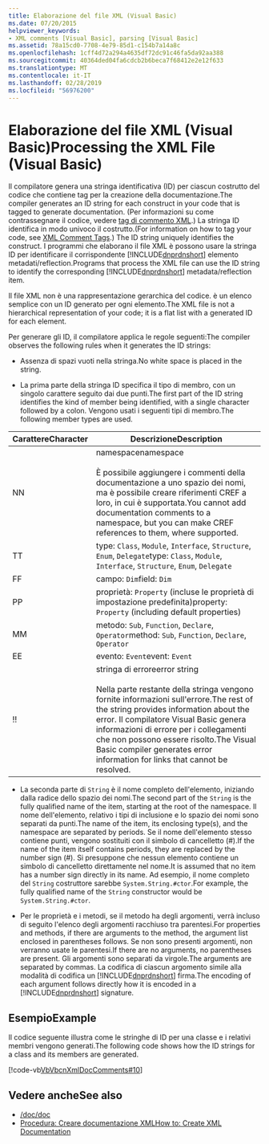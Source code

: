 ```yaml
---
title: Elaborazione del file XML (Visual Basic)
ms.date: 07/20/2015
helpviewer_keywords:
- XML comments [Visual Basic], parsing [Visual Basic]
ms.assetid: 78a15cd0-7708-4e79-85d1-c154b7a14a8c
ms.openlocfilehash: 1cff4d72a294a4635df72dc91c46fa5da92aa388
ms.sourcegitcommit: 40364ded04fa6cdcb2b6beca7f68412e2e12f633
ms.translationtype: MT
ms.contentlocale: it-IT
ms.lasthandoff: 02/28/2019
ms.locfileid: "56976200"
---
```

# <a name="processing-the-xml-file-visual-basic"></a><span data-ttu-id="3a369-102">Elaborazione del file XML (Visual Basic)</span><span class="sxs-lookup"><span data-stu-id="3a369-102">Processing the XML File (Visual Basic)</span></span>
<span data-ttu-id="3a369-103">Il compilatore genera una stringa identificativa (ID) per ciascun costrutto del codice che contiene tag per la creazione della documentazione.</span><span class="sxs-lookup"><span data-stu-id="3a369-103">The compiler generates an ID string for each construct in your code that is tagged to generate documentation.</span></span> <span data-ttu-id="3a369-104">(Per informazioni su come contrassegnare il codice, vedere [tag di commento XML](../../../visual-basic/language-reference/xmldoc/index.md).) La stringa ID identifica in modo univoco il costrutto.</span><span class="sxs-lookup"><span data-stu-id="3a369-104">(For information on how to tag your code, see [XML Comment Tags](../../../visual-basic/language-reference/xmldoc/index.md).) The ID string uniquely identifies the construct.</span></span> <span data-ttu-id="3a369-105">I programmi che elaborano il file XML è possono usare la stringa ID per identificare il corrispondente [!INCLUDE[dnprdnshort](~/includes/dnprdnshort-md.md)] elemento metadati/reflection.</span><span class="sxs-lookup"><span data-stu-id="3a369-105">Programs that process the XML file can use the ID string to identify the corresponding [!INCLUDE[dnprdnshort](~/includes/dnprdnshort-md.md)] metadata/reflection item.</span></span>  
  
 <span data-ttu-id="3a369-106">Il file XML non è una rappresentazione gerarchica del codice. è un elenco semplice con un ID generato per ogni elemento.</span><span class="sxs-lookup"><span data-stu-id="3a369-106">The XML file is not a hierarchical representation of your code; it is a flat list with a generated ID for each element.</span></span>  
  
 <span data-ttu-id="3a369-107">Per generare gli ID, il compilatore applica le regole seguenti:</span><span class="sxs-lookup"><span data-stu-id="3a369-107">The compiler observes the following rules when it generates the ID strings:</span></span>  
  
-   <span data-ttu-id="3a369-108">Assenza di spazi vuoti nella stringa.</span><span class="sxs-lookup"><span data-stu-id="3a369-108">No white space is placed in the string.</span></span>  
  
-   <span data-ttu-id="3a369-109">La prima parte della stringa ID specifica il tipo di membro, con un singolo carattere seguito dai due punti.</span><span class="sxs-lookup"><span data-stu-id="3a369-109">The first part of the ID string identifies the kind of member being identified, with a single character followed by a colon.</span></span> <span data-ttu-id="3a369-110">Vengono usati i seguenti tipi di membro.</span><span class="sxs-lookup"><span data-stu-id="3a369-110">The following member types are used.</span></span>  
  
|<span data-ttu-id="3a369-111">Carattere</span><span class="sxs-lookup"><span data-stu-id="3a369-111">Character</span></span>|<span data-ttu-id="3a369-112">Descrizione</span><span class="sxs-lookup"><span data-stu-id="3a369-112">Description</span></span>|  
|---|---|  
|<span data-ttu-id="3a369-113">N</span><span class="sxs-lookup"><span data-stu-id="3a369-113">N</span></span>|<span data-ttu-id="3a369-114">namespace</span><span class="sxs-lookup"><span data-stu-id="3a369-114">namespace</span></span><br /><br /> <span data-ttu-id="3a369-115">È possibile aggiungere i commenti della documentazione a uno spazio dei nomi, ma è possibile creare riferimenti CREF a loro, in cui è supportata.</span><span class="sxs-lookup"><span data-stu-id="3a369-115">You cannot add documentation comments to a namespace, but you can make CREF references to them, where supported.</span></span>|  
|<span data-ttu-id="3a369-116">T</span><span class="sxs-lookup"><span data-stu-id="3a369-116">T</span></span>|<span data-ttu-id="3a369-117">type: `Class`, `Module`, `Interface`, `Structure`, `Enum`, `Delegate`</span><span class="sxs-lookup"><span data-stu-id="3a369-117">type: `Class`, `Module`, `Interface`, `Structure`, `Enum`, `Delegate`</span></span>|  
|<span data-ttu-id="3a369-118">F</span><span class="sxs-lookup"><span data-stu-id="3a369-118">F</span></span>|<span data-ttu-id="3a369-119">campo: `Dim`</span><span class="sxs-lookup"><span data-stu-id="3a369-119">field: `Dim`</span></span>|  
|<span data-ttu-id="3a369-120">P</span><span class="sxs-lookup"><span data-stu-id="3a369-120">P</span></span>|<span data-ttu-id="3a369-121">proprietà: `Property` (incluse le proprietà di impostazione predefinita)</span><span class="sxs-lookup"><span data-stu-id="3a369-121">property: `Property` (including default properties)</span></span>|  
|<span data-ttu-id="3a369-122">M</span><span class="sxs-lookup"><span data-stu-id="3a369-122">M</span></span>|<span data-ttu-id="3a369-123">metodo: `Sub`, `Function`, `Declare`, `Operator`</span><span class="sxs-lookup"><span data-stu-id="3a369-123">method: `Sub`, `Function`, `Declare`, `Operator`</span></span>|  
|<span data-ttu-id="3a369-124">E</span><span class="sxs-lookup"><span data-stu-id="3a369-124">E</span></span>|<span data-ttu-id="3a369-125">evento: `Event`</span><span class="sxs-lookup"><span data-stu-id="3a369-125">event: `Event`</span></span>|  
|<span data-ttu-id="3a369-126">!</span><span class="sxs-lookup"><span data-stu-id="3a369-126">!</span></span>|<span data-ttu-id="3a369-127">stringa di errore</span><span class="sxs-lookup"><span data-stu-id="3a369-127">error string</span></span><br /><br /> <span data-ttu-id="3a369-128">Nella parte restante della stringa vengono fornite informazioni sull'errore.</span><span class="sxs-lookup"><span data-stu-id="3a369-128">The rest of the string provides information about the error.</span></span> <span data-ttu-id="3a369-129">Il compilatore Visual Basic genera informazioni di errore per i collegamenti che non possono essere risolto.</span><span class="sxs-lookup"><span data-stu-id="3a369-129">The Visual Basic compiler generates error information for links that cannot be resolved.</span></span>|  
  
-   <span data-ttu-id="3a369-130">La seconda parte di `String` è il nome completo dell'elemento, iniziando dalla radice dello spazio dei nomi.</span><span class="sxs-lookup"><span data-stu-id="3a369-130">The second part of the `String` is the fully qualified name of the item, starting at the root of the namespace.</span></span> <span data-ttu-id="3a369-131">Il nome dell'elemento, relativo i tipi di inclusione e lo spazio dei nomi sono separati da punti.</span><span class="sxs-lookup"><span data-stu-id="3a369-131">The name of the item, its enclosing type(s), and the namespace are separated by periods.</span></span> <span data-ttu-id="3a369-132">Se il nome dell'elemento stesso contiene punti, vengono sostituiti con il simbolo di cancelletto (#).</span><span class="sxs-lookup"><span data-stu-id="3a369-132">If the name of the item itself contains periods, they are replaced by the number sign (#).</span></span> <span data-ttu-id="3a369-133">Si presuppone che nessun elemento contiene un simbolo di cancelletto direttamente nel nome.</span><span class="sxs-lookup"><span data-stu-id="3a369-133">It is assumed that no item has a number sign directly in its name.</span></span> <span data-ttu-id="3a369-134">Ad esempio, il nome completo del `String` costruttore sarebbe `System.String.#ctor`.</span><span class="sxs-lookup"><span data-stu-id="3a369-134">For example, the fully qualified name of the `String` constructor would be `System.String.#ctor`.</span></span>  
  
-   <span data-ttu-id="3a369-135">Per le proprietà e i metodi, se il metodo ha degli argomenti, verrà incluso di seguito l'elenco degli argomenti racchiuso tra parentesi.</span><span class="sxs-lookup"><span data-stu-id="3a369-135">For properties and methods, if there are arguments to the method, the argument list enclosed in parentheses follows.</span></span> <span data-ttu-id="3a369-136">Se non sono presenti argomenti, non verranno usate le parentesi.</span><span class="sxs-lookup"><span data-stu-id="3a369-136">If there are no arguments, no parentheses are present.</span></span> <span data-ttu-id="3a369-137">Gli argomenti sono separati da virgole.</span><span class="sxs-lookup"><span data-stu-id="3a369-137">The arguments are separated by commas.</span></span> <span data-ttu-id="3a369-138">La codifica di ciascun argomento simile alla modalità di codifica un [!INCLUDE[dnprdnshort](~/includes/dnprdnshort-md.md)] firma.</span><span class="sxs-lookup"><span data-stu-id="3a369-138">The encoding of each argument follows directly how it is encoded in a [!INCLUDE[dnprdnshort](~/includes/dnprdnshort-md.md)] signature.</span></span>  
  
## <a name="example"></a><span data-ttu-id="3a369-139">Esempio</span><span class="sxs-lookup"><span data-stu-id="3a369-139">Example</span></span>  
 <span data-ttu-id="3a369-140">Il codice seguente illustra come le stringhe di ID per una classe e i relativi membri vengono generati.</span><span class="sxs-lookup"><span data-stu-id="3a369-140">The following code shows how the ID strings for a class and its members are generated.</span></span>  
  
 [!code-vb[VbVbcnXmlDocComments#10](~/samples/snippets/visualbasic/VS_Snippets_VBCSharp/VbVbcnXmlDocComments/VB/Class1.vb#10)]  
  
## <a name="see-also"></a><span data-ttu-id="3a369-141">Vedere anche</span><span class="sxs-lookup"><span data-stu-id="3a369-141">See also</span></span>
- [<span data-ttu-id="3a369-142">/doc</span><span class="sxs-lookup"><span data-stu-id="3a369-142">/doc</span></span>](../../../visual-basic/reference/command-line-compiler/doc.md)
- [<span data-ttu-id="3a369-143">Procedura: Creare documentazione XML</span><span class="sxs-lookup"><span data-stu-id="3a369-143">How to: Create XML Documentation</span></span>](../../../visual-basic/programming-guide/program-structure/how-to-create-xml-documentation.md)
